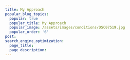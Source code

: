 ```yaml
---
title: My Approach
popular_blog_topics:
  popular: true
  popular_title: My Approach
  popular_image: /assets/images/conditions/DSC07519.jpg
  popular_order: '6'
post:
search_engine_optimization:
  page_title:
  page_description:
---
```

